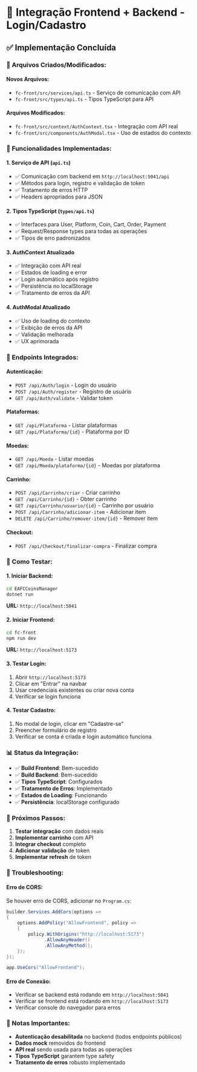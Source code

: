 # 🔗 Integração Frontend + Backend - Login/Cadastro

## ✅ **Implementação Concluída**

### **📁 Arquivos Criados/Modificados:**

#### **Novos Arquivos:**
- `fc-front/src/services/api.ts` - Serviço de comunicação com API
- `fc-front/src/types/api.ts` - Tipos TypeScript para API

#### **Arquivos Modificados:**
- `fc-front/src/context/AuthContext.tsx` - Integração com API real
- `fc-front/src/components/AuthModal.tsx` - Uso de estados do contexto

### **🔧 Funcionalidades Implementadas:**

#### **1. Serviço de API (`api.ts`)**
- ✅ Comunicação com backend em `http://localhost:5041/api`
- ✅ Métodos para login, registro e validação de token
- ✅ Tratamento de erros HTTP
- ✅ Headers apropriados para JSON

#### **2. Tipos TypeScript (`types/api.ts`)**
- ✅ Interfaces para User, Platform, Coin, Cart, Order, Payment
- ✅ Request/Response types para todas as operações
- ✅ Tipos de erro padronizados

#### **3. AuthContext Atualizado**
- ✅ Integração com API real
- ✅ Estados de loading e error
- ✅ Login automático após registro
- ✅ Persistência no localStorage
- ✅ Tratamento de erros da API

#### **4. AuthModal Atualizado**
- ✅ Uso de loading do contexto
- ✅ Exibição de erros da API
- ✅ Validação melhorada
- ✅ UX aprimorada

### **🎯 Endpoints Integrados:**

#### **Autenticação:**
- `POST /api/Auth/login` - Login do usuário
- `POST /api/Auth/register` - Registro de usuário
- `GET /api/Auth/validate` - Validar token

#### **Plataformas:**
- `GET /api/Plataforma` - Listar plataformas
- `GET /api/Plataforma/{id}` - Plataforma por ID

#### **Moedas:**
- `GET /api/Moeda` - Listar moedas
- `GET /api/Moeda/plataforma/{id}` - Moedas por plataforma

#### **Carrinho:**
- `POST /api/Carrinho/criar` - Criar carrinho
- `GET /api/Carrinho/{id}` - Obter carrinho
- `GET /api/Carrinho/usuario/{id}` - Carrinho por usuário
- `POST /api/Carrinho/adicionar-item` - Adicionar item
- `DELETE /api/Carrinho/remover-item/{id}` - Remover item

#### **Checkout:**
- `POST /api/Checkout/finalizar-compra` - Finalizar compra

### **🚀 Como Testar:**

#### **1. Iniciar Backend:**
```bash
cd EAFCCoinsManager
dotnet run
```
**URL:** `http://localhost:5041`

#### **2. Iniciar Frontend:**
```bash
cd fc-front
npm run dev
```
**URL:** `http://localhost:5173`

#### **3. Testar Login:**
1. Abrir `http://localhost:5173`
2. Clicar em "Entrar" na navbar
3. Usar credenciais existentes ou criar nova conta
4. Verificar se login funciona

#### **4. Testar Cadastro:**
1. No modal de login, clicar em "Cadastre-se"
2. Preencher formulário de registro
3. Verificar se conta é criada e login automático funciona

### **📊 Status da Integração:**

- ✅ **Build Frontend**: Bem-sucedido
- ✅ **Build Backend**: Bem-sucedido
- ✅ **Tipos TypeScript**: Configurados
- ✅ **Tratamento de Erros**: Implementado
- ✅ **Estados de Loading**: Funcionando
- ✅ **Persistência**: localStorage configurado

### **🔄 Próximos Passos:**

1. **Testar integração** com dados reais
2. **Implementar carrinho** com API
3. **Integrar checkout** completo
4. **Adicionar validação** de token
5. **Implementar refresh** de token

### **🐛 Troubleshooting:**

#### **Erro de CORS:**
Se houver erro de CORS, adicionar no `Program.cs`:
```csharp
builder.Services.AddCors(options =>
{
    options.AddPolicy("AllowFrontend", policy =>
    {
        policy.WithOrigins("http://localhost:5173")
              .AllowAnyHeader()
              .AllowAnyMethod();
    });
});

app.UseCors("AllowFrontend");
```

#### **Erro de Conexão:**
- Verificar se backend está rodando em `http://localhost:5041`
- Verificar se frontend está rodando em `http://localhost:5173`
- Verificar console do navegador para erros

### **📝 Notas Importantes:**

- **Autenticação desabilitada** no backend (todos endpoints públicos)
- **Dados mock** removidos do frontend
- **API real** sendo usada para todas as operações
- **Tipos TypeScript** garantem type safety
- **Tratamento de erros** robusto implementado
